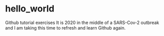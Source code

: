 # hello_world
Github tutorial exercises
It is 2020 in the middle of a SARS-Cov-2 outbreak and I am taking this time to refresh and learn Github again.
